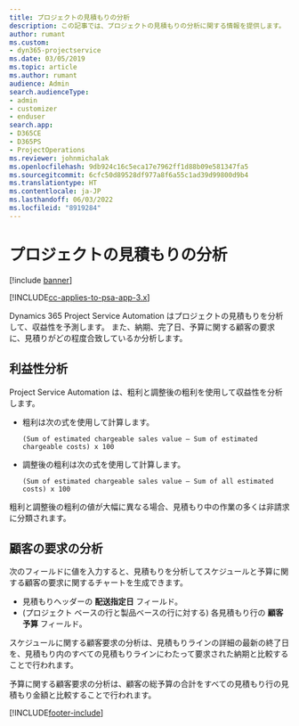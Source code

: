 ```yaml
---
title: プロジェクトの見積もりの分析
description: この記事では、プロジェクトの見積もりの分析に関する情報を提供します。
author: rumant
ms.custom:
- dyn365-projectservice
ms.date: 03/05/2019
ms.topic: article
ms.author: rumant
audience: Admin
search.audienceType:
- admin
- customizer
- enduser
search.app:
- D365CE
- D365PS
- ProjectOperations
ms.reviewer: johnmichalak
ms.openlocfilehash: 9db924c16c5eca17e7962ff1d88b09e581347fa5
ms.sourcegitcommit: 6cfc50d89528df977a8f6a55c1ad39d99800d9b4
ms.translationtype: HT
ms.contentlocale: ja-JP
ms.lasthandoff: 06/03/2022
ms.locfileid: "8919284"
---
```

# <a name="analysis-of-project-quotes"></a>プロジェクトの見積もりの分析

[!include [banner](../includes/psa-now-project-operations.md)]

[!INCLUDE[cc-applies-to-psa-app-3.x](../includes/cc-applies-to-psa-app-3x.md)]

Dynamics 365 Project Service Automation はプロジェクトの見積もりを分析して、収益性を予測します。 また、納期、完了日、予算に関する顧客の要求に、見積りがどの程度合致しているか分析します。

## <a name="profitability-analysis"></a>利益性分析

Project Service Automation は、粗利と調整後の粗利を使用して収益性を分析します。

- 粗利は次の式を使用して計算します。

  `
    (Sum of estimated chargeable sales value – Sum of estimated chargeable costs) x 100
  `
- 調整後の粗利は次の式を使用して計算します。

  `
    (Sum of estimated chargeable sales value – Sum of all estimated costs) x 100
  `

粗利と調整後の粗利の値が大幅に異なる場合、見積もり中の作業の多くは非請求に分類されます。

## <a name="analysis-of-customer-expectations"></a>顧客の要求の分析

次のフィールドに値を入力すると、見積もりを分析してスケジュールと予算に関する顧客の要求に関するチャートを生成できます。

- 見積もりヘッダーの **配送指定日** フィールド。
- (プロジェクト ベースの行と製品ベースの行に対する) 各見積もり行の **顧客予算** フィールド。

スケジュールに関する顧客要求の分析は、見積もりラインの詳細の最新の終了日を、見積もり内のすべての見積もりラインにわたって要求された納期と比較することで行われます。

予算に関する顧客要求の分析は、顧客の総予算の合計をすべての見積もり行の見積もり金額と比較することで行われます。


[!INCLUDE[footer-include](../includes/footer-banner.md)]
